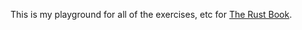 This is my playground for all of the exercises, etc for [The Rust Book](https://doc.rust-lang.org/book/).